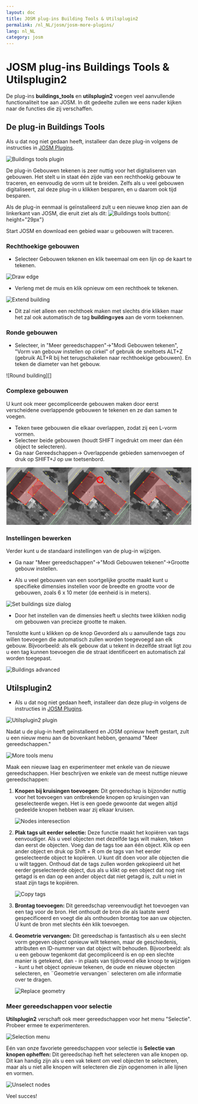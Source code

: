 ```yaml
---
layout: doc
title: JOSM plug-ins Building Tools & Utilsplugin2 
permalink: /nl_NL/josm/josm-more-plugins/
lang: nl_NL
category: josm
---
```


JOSM plug-ins Buildings Tools & Utilsplugin2
============


De plug-ins **buildings_tools** en **utilsplugin2** voegen veel aanvullende functionaliteit toe aan JOSM. In dit gedeelte zullen we eens nader kijken naar de functies die zij verschaffen.  

De plug-in Buildings Tools
--------------------------

Als u dat nog niet gedaan heeft, installeer dan deze plug-in volgens de instructies in [JOSM Plugins](/nl_NL/josm/josm-plugins).  

![Buildings tools plugin][]

De plug-in Gebouwen tekenen is zeer nuttig voor het digitaliseren van gebouwen. Het stelt u in staat één zijde van een rechthoekig gebouw te traceren, en eenvoudig de vorm uit te breiden. Zelfs als u veel gebouwen digitaliseert, zal deze plug-in u klikken besparen, en u daarom ook tijd besparen.  

Als de plug-in eenmaal is geïnstalleerd zult u een nieuwe knop zien aan de linkerkant van JOSM, die eruit ziet als dit: ![Buildings tools button][]{: height="29px"}

Start JOSM en download een gebied waar u gebouwen wilt traceren.  

### Rechthoekige gebouwen

* Selecteer Gebouwen tekenen en klik tweemaal om een lijn op de kaart te tekenen.  

![Draw edge][]

* Verleng met de muis en klik opnieuw om een rechthoek te tekenen.  

![Extend building][]

* Dit zal niet alleen een rechthoek maken met slechts drie klikken maar het zal ook automatisch de tag **building=yes** aan de vorm toekennen.  

### Ronde gebouwen

* Selecteer, in "Meer gereedschappen"->"Modi Gebouwen tekenen", "Vorm van gebouw instellen op cirkel" of gebruik de sneltoets ALT+Z (gebruik ALT+R bij het terugschakelen naar rechthoekige gebouwen). En teken de diameter van het gebouw.

![Round building][]

### Complexe gebouwen

U kunt ook meer gecompliceerde gebouwen maken door eerst verscheidene overlappende gebouwen te tekenen en ze dan samen te voegen.  

* Teken twee gebouwen die elkaar overlappen, zodat zij een L-vorm vormen.  
* Selecteer beide gebouwen (houdt SHIFT ingedrukt om meer dan één object te selecteren).  
* Ga naar Gereedschappen-> Overlappende gebieden samenvoegen of druk op SHIFT+J op uw toetsenbord.  

![Merge buildings][]

### Instellingen bewerken

Verder kunt u de standaard instellingen van de plug-in wijzigen.  

* Ga naar "Meer gereedschappen"->"Modi Gebouwen tekenen"->Grootte gebouw instellen.

* Als u veel gebouwen van een soortgelijke grootte maakt kunt u specifieke dimensies instellen voor de breedte en grootte voor de gebouwen, zoals 6 x 10 meter (de eenheid is in meters).  

![Set buildings size dialog][]

* Door het instellen van de dimensies heeft u slechts twee klikken nodig om gebouwen van precieze grootte te maken.  

Tenslotte kunt u klikken op de knop Gevorderd als u aanvullende tags zou willen toevoegen die automatisch zullen worden toegevoegd aan elk gebouw. Bijvoorbeeld: als elk gebouw dat u tekent in dezelfde straat ligt zou u een tag kunnen toevoegen die de straat identificeert en automatisch zal worden toegepast.  

![Buildings advanced][]


Utilsplugin2
-------------

* Als u dat nog niet gedaan heeft, installeer dan deze plug-in volgens de instructies in [JOSM Plugins](/nl_NL/josm/josm-plugins).  

![Utilsplugin2 plugin][]

Nadat u de plug-in heeft geïnstalleerd en JOSM opnieuw heeft gestart, zult u een nieuw menu aan de bovenkant hebben, genaamd "Meer gereedschappen."  

![More tools menu][]

Maak een nieuwe laag en experimenteer met enkele van de nieuwe gereedschappen. Hier beschrijven we enkele van de meest nuttige nieuwe gereedschappen:  

1. **Knopen bij kruisingen toevoegen:**  Dit gereedschap is bijzonder nuttig voor het toevoegen van ontbrekende knopen op kruisingen van geselecteerde wegen. Het is een goede gewoonte dat wegen altijd gedeelde knopen hebben waar zij elkaar kruisen.  

    ![Nodes interesection][]

2. **Plak tags uit eerder selectie:**  Deze functie maakt het kopiëren van tags eenvoudiger. Als u veel objecten met dezelfde tags wilt maken, teken dan eerst de objecten.  Voeg dan de tags toe aan één object.  Klik op een ander object en druk op Shift + R om de tags van het eerder geselecteerde object te kopiëren.  U kunt dit doen voor alle objecten die u wilt taggen. Onthoud dat de tags zullen worden gekopieerd uit het eerder geselecteerde object, dus als u klikt op een object dat nog niet getagd is en dan op een ander object dat niet getagd is, zult u niet in staat zijn tags te kopiëren.  

    ![Copy tags][]

3. **Brontag toevoegen:** Dit gereedschap vereenvoudigt het toevoegen van een tag voor de bron. Het onthoudt de bron die als laatste werd gespecificeerd en voegt die als onthouden brontag toe aan uw objecten. U kunt de bron met slechts één klik toevoegen.  

4. **Geometrie vervangen:** Dit gereedschap is fantastisch als u een slecht vorm gegeven object opnieuw wilt tekenen, maar de geschiedenis, attributen en ID-nummer van dat object wilt behouden. Bijvoorbeeld: als u een gebouw tegenkomt dat gecompliceerd is en op een slechte manier is getekend, dan - in plaats van tijdrovend elke knoop te wijzigen - kunt u het object opnieuw tekenen, de oude en nieuwe objecten selecteren, en ¨Geometrie vervangen¨ selecteren om alle informatie over te dragen.  

    ![Replace geometry][]


### Meer gereedschappen voor selectie

**Utilsplugin2** verschaft ook meer gereedschappen voor het menu "Selectie". Probeer ermee te experimenteren.  

![Selection menu][]

Eén van onze favoriete gereedschappen voor selectie is **Selectie van knopen opheffen:** Dit gereedschap heft het selecteren van alle knopen op. Dit kan handig zijn als u een vak tekent om veel objecten te selecteren, maar als u niet alle knopen wilt selecteren die zijn opgenomen in alle lijnen en vormen.  

![Unselect nodes][]

Veel succes!  


[Buildings tools plugin]: /images/josm/buildings_tools-plugin.png
[Buildings tools button]: /images/josm/buildings_tools-button.png
[Draw edge]: /images/josm/draw-edge.png
[Extend building]: /images/josm/extend-building.png
[Merge buildings]: /images/josm/merge-buildings.png
[Set buildings size]: /images/josm/set-buildings-size.png
[Set buildings size dialog]: /images/josm/set-buildings-size-dialog.png
[Buildings advanced]: /images/josm/buildings-advanced.png
[Utilsplugin2 plugin]: /images/josm/utilsplugin2-plugin.png
[More tools menu]: /images/josm/more-tools-menu.png
[Nodes interesection]: /images/josm/utilsplugin2-nodes-intersection.png
[Copy tags]: /images/josm/utilsplugin2-copy-tags.png
[Replace geometry]: /images/josm/utilsplugin2-replace-geometry.png
[Selection menu]: /images/josm/selection-menu.png
[Unselect nodes]: /images/josm/utilsplugin2-unselect-nodes.png
[Buildings tools plugin]: /images/josm/buildings_tools-plugin.png

